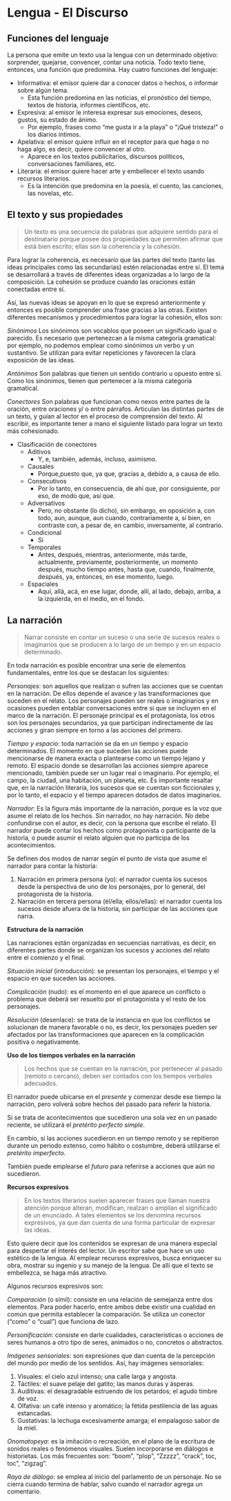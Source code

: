 # Lengua - El Discurso

## Funciones del lenguaje

La persona que emite un texto usa la lengua con un determinado objetivo: sorprender, quejarse, convencer, contar una noticia. Todo texto tiene, entonces,
una función que predomina. Hay cuatro funciones del lenguaje:

- Informativa: el emisor quiere dar a conocer datos o hechos, o informar sobre algún tema.
  - Esta función predomina en las noticias, el pronóstico del tiempo, textos de historia, informes científicos, etc.
- Expresiva: al emisor le interesa expresar sus emociones, deseos, gustos, su estado de ánimo.
  - Por ejemplo, frases como “me gusta ir a la playa” o “¡Qué tristeza!” o los diarios íntimos.
- Apelativa: el emisor quiere influir en el receptor para que haga o no haga algo, es decir, quiere convencer al otro.
  - Aparece en los textos publicitarios, discursos políticos, conversaciones familiares, etc.
- Literaria: el emisor quiere hacer arte y embellecer el texto usando recursos literarios.
  - Es la intención que predomina en la poesía, el cuento, las canciones, las novelas, etc.

## El texto y sus propiedades

> Un texto es una secuencia de palabras que adquiere sentido para el destinatario porque posee dos propiedades que permiten afirmar que está bien escrito; ellas son la coherencia y la cohesión.

Para lograr la coherencia, es necesario que las partes del texto (tanto las ideas principales como las secundarias) estén relacionadas entre sí.
El tema se desarrollará a través de diferentes ideas organizadas a lo largo de la composición.
La cohesión se produce cuando las oraciones están conectadas entre sí. 

Así, las nuevas ideas se apoyan en lo que se expresó anteriormente y entonces es posible comprender una frase gracias a las otras.
Existen diferentes mecanismos y procedimientos para lograr la cohesión, ellos son:

*Sinónimos*
Los sinónimos son vocablos que poseen un significado igual o parecido.
Es necesario que pertenezcan a la misma categoría gramatical: por ejemplo, no podemos emplear como sinónimos un verbo y un sustantivo.
Se utilizan para evitar repeticiones y favorecen la clara exposición de las ideas.

*Antónimos*
Son palabras que tienen un sentido contrario u opuesto entre sí.
Como los sinónimos, tienen que pertenecer a la misma categoría gramatical.

*Conectores*
Son palabras que funcionan como nexos entre partes de la oración, entre oraciones y/ o entre párrafos.
Articulan las distintas partes de un texto, y guían al lector en el proceso de comprensión del texto.
Al escribir, es importante tener a mano el siguiente listado para lograr un texto más cohesionado.

- Clasificación de conectores
  - Aditivos
    - Y, e, también, además, incluso, asimismo.
  - Causales
    - Porque,puesto que, ya que, gracias a, debido a, a causa de ello. 
  - Consecutivos
    - Por lo tanto, en consecuencia, de ahí que, por consiguiente, por eso, de modo que, así que.
  - Adversativos
    - Pero, no obstante (lo dicho), sin embargo, en oposición a, con todo, aun, aunque, aun cuando, contrariamente a, si bien, en contraste con, a pesar de, en cambio, inversamente, al contrario.
  - Condicional
    - Si
  - Temporales
    - Antes, después, mientras, anteriormente, más tarde, actualmente, previamente, posteriormente, un momento después, mucho tiempo antes, hasta que, cuando, finalmente, después, ya, entonces, en ese momento, luego.
  - Espaciales
    - Aquí, allá, acá, en ese lugar, donde, allí, al lado, debajo, arriba, a la izquierda, en el medio, en el fondo.

## La narración

> Narrar consiste en contar un suceso o una serie de sucesos reales o imaginarios que se producen a lo largo de un tiempo y en un espacio determinado.

En toda narración es posible encontrar una serie de elementos fundamentales, entre los que se destacan los siguientes:

*Personajes*: son aquellos que realizan o sufren las acciones que se cuentan en la narración. De ellos depende el avance y las transformaciones que suceden en el relato. Los personajes pueden ser reales o imaginarios y en ocasiones pueden entablar conversaciones entre sí que se incluyen en el marco de la narración. El personaje principal es el protagonista, los otros son los personajes secundarios, ya que participan indirectamente de las acciones y giran siempre en torno a las acciones del primero.

*Tiempo y espacio*: toda narración se da en un tiempo y espacio determinados. El momento en que suceden las acciones puede mencionarse de manera exacta o plantearse como un tiempo lejano y remoto. El espacio donde se desarrollan las acciones siempre aparece mencionado, también puede ser un lugar real o imaginario. Por ejemplo, el campo, la ciudad, una habitación, un planeta, etc. Es importante resaltar que, en la narración literaria, los sucesos que se cuentan son ficcionales y, por lo tanto, el espacio y el tiempo aparecen dotados de datos imaginarios.

*Narrador*: Es la figura más importante de la narración, porque es la voz que asume el relato de los hechos. Sin narrador, no hay narración. No debe confundirse con el autor, es decir, con la persona que escribe el relato. El narrador puede contar los hechos como protagonista o participante de la historia, o puede asumir el relato alguien que no participa de los acontecimientos.

Se definen dos modos de narrar según el punto de vista que asume el narrador para contar la historia:

1. Narración en primera persona (yo): el narrador cuenta los sucesos desde la perspectiva de uno de los personajes, por lo general, del protagonista de la historia.
2. Narración en tercera persona (él/ella; ellos/ellas): el narrador cuenta los sucesos desde afuera de la historia, sin participar de las acciones que narra.


**Estructura de la narración**

Las narraciones están organizadas en secuencias narrativas, es decir, en diferentes partes donde se organizan los sucesos y acciones del relato entre el comienzo y el final.

*Situación inicial* (introducción): se presentan los personajes, el tiempo y el espacio en que suceden las acciones.

*Complicación* (nudo): es el momento en el que aparece un conflicto o problema que deberá ser resuelto por el protagonista y el resto de los personajes.

*Resolución* (desenlace): se trata de la instancia en que los conflictos se solucionan de manera favorable o no, es decir, los personajes pueden ser afectados por las transformaciones que aparecen en la complicación positiva o negativamente.

**Uso de los tiempos verbales en la narración**

>Los hechos que se cuentan en la narración, por pertenecer al pasado (remoto o cercano), deben ser contados con los tiempos verbales adecuados.

El narrador puede ubicarse en el _presente_ y comenzar desde ese tiempo la narración, pero volverá sobre hechos del pasado para referir la historia.

Si se trata de acontecimientos que sucedieron una sola vez en un pasado reciente, se utilizará el _pretérito perfecto simple_.

En cambio, si las acciones sucedieron en un tiempo remoto y se repitieron durante un periodo extenso, como hábito o costumbre, deberá utilizarse el _pretérito imperfecto_.

También puede emplearse el _futuro_ para referirse a acciones que aún no sucedieron.

**Recursos expresivos**

> En los textos literarios suelen aparecer frases que llaman nuestra atención porque alteran, modifican, realzan o amplían el significado de un enunciado.
> A tales elementos se los denomina recursos expresivos, ya que dan cuenta de una forma particular de expresar las ideas.

Esto quiere decir que los contenidos se expresan de una manera especial para despertar el interés del lector. Un escritor sabe que hace un uso estético de la lengua. Al emplear recursos expresivos, busca enriquecer su obra, mostrar su ingenio y su manejo de la lengua. De allí que el texto se embellezca, se haga más atractivo.

Algunos recursos expresivos son:

*Comparación* (o símil): consiste en una relación de semejanza entre dos elementos. Para poder hacerlo, entre ambos debe existir una cualidad en común que permita establecer la comparación. Se utiliza un conector (“como” o “cual”) que funciona de lazo.

*Personificación*: consiste en darle cualidades, características o acciones de seres humanos a otro tipo de seres, animados o no, concretos o abstractos.

*Imágenes sensoriales*: son expresiones que dan cuenta de la percepción del mundo por medio de los sentidos. Así, hay imágenes sensoriales:

1. Visuales: el cielo azul intenso; una calle larga y angosta.
2. Táctiles: el suave pelaje del gatito; las manos duras y ásperas.
3. Auditivas: el desagradable estruendo de los petardos; el agudo timbre de voz.
4. Olfativa: un café intenso y aromático; la fétida pestilencia de las aguas estancadas.
5. Gustativas: la lechuga excesivamente amarga; el empalagoso sabor de la miel.

*Onomatopeya*: es la imitación o recreación, en el plano de la escritura de sonidos reales o fenómenos visuales. Suelen incorporarse en diálogos e historietas. Los más frecuentes son: “boom”, “plop”, “Zzzzz”, “crack”, toc, toc”, “zigzag”.

*Raya de diálogo*: se emplea al inicio del parlamento de un personaje. No se cierra cuando termina de hablar, salvo cuando el narrador agrega un comentario.
